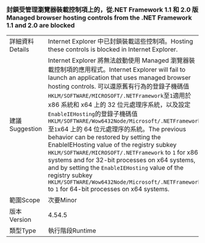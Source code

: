 ### <a name="managed-browser-hosting-controls-from-the-net-framework-11-and-20-are-blocked"></a><span data-ttu-id="bfc32-101">封鎖受管理瀏覽器裝載控制項上的，從.NET Framework 1.1 和 2.0 版</span><span class="sxs-lookup"><span data-stu-id="bfc32-101">Managed browser hosting controls from the .NET Framework 1.1 and 2.0 are blocked</span></span>

|   |   |
|---|---|
|<span data-ttu-id="bfc32-102">詳細資料</span><span class="sxs-lookup"><span data-stu-id="bfc32-102">Details</span></span>|<span data-ttu-id="bfc32-103">Internet Explorer 中已封鎖裝載這些控制項。</span><span class="sxs-lookup"><span data-stu-id="bfc32-103">Hosting these controls is blocked in Internet Explorer.</span></span>|
|<span data-ttu-id="bfc32-104">建議</span><span class="sxs-lookup"><span data-stu-id="bfc32-104">Suggestion</span></span>|<span data-ttu-id="bfc32-105">Internet Explorer 將無法啟動使用 Managed 瀏覽器裝載控制項的應用程式。</span><span class="sxs-lookup"><span data-stu-id="bfc32-105">Internet Explorer will fail to launch an application that uses managed browser hosting controls.</span></span> <span data-ttu-id="bfc32-106">可以還原舊有行為的登錄子機碼值<code>HKLM/SOFTWARE/MICROSOFT/.NETFramework</code>至<code>1</code>適用於 x86 系統和 x64 上的 32 位元處理序系統，以及設定<code>EnableIEHosting</code>的登錄子機碼值<code>HKLM/SOFTWARE/Wow6432Node/Microsoft/.NETFramework</code>至<code>1</code>x64 上的 64 位元處理序的系統。</span><span class="sxs-lookup"><span data-stu-id="bfc32-106">The previous behavior can be restored by setting the EnableIEHosting value of the registry subkey <code>HKLM/SOFTWARE/MICROSOFT/.NETFramework</code> to <code>1</code> for x86 systems and for 32-bit processes on x64 systems, and by setting the <code>EnableIEHosting</code> value of the registry subkey <code>HKLM/SOFTWARE/Wow6432Node/Microsoft/.NETFramework</code> to <code>1</code> for 64-bit processes on x64 systems.</span></span>|
|<span data-ttu-id="bfc32-107">範圍</span><span class="sxs-lookup"><span data-stu-id="bfc32-107">Scope</span></span>|<span data-ttu-id="bfc32-108">次要</span><span class="sxs-lookup"><span data-stu-id="bfc32-108">Minor</span></span>|
|<span data-ttu-id="bfc32-109">版本</span><span class="sxs-lookup"><span data-stu-id="bfc32-109">Version</span></span>|<span data-ttu-id="bfc32-110">4.5</span><span class="sxs-lookup"><span data-stu-id="bfc32-110">4.5</span></span>|
|<span data-ttu-id="bfc32-111">類型</span><span class="sxs-lookup"><span data-stu-id="bfc32-111">Type</span></span>|<span data-ttu-id="bfc32-112">執行階段</span><span class="sxs-lookup"><span data-stu-id="bfc32-112">Runtime</span></span>|


